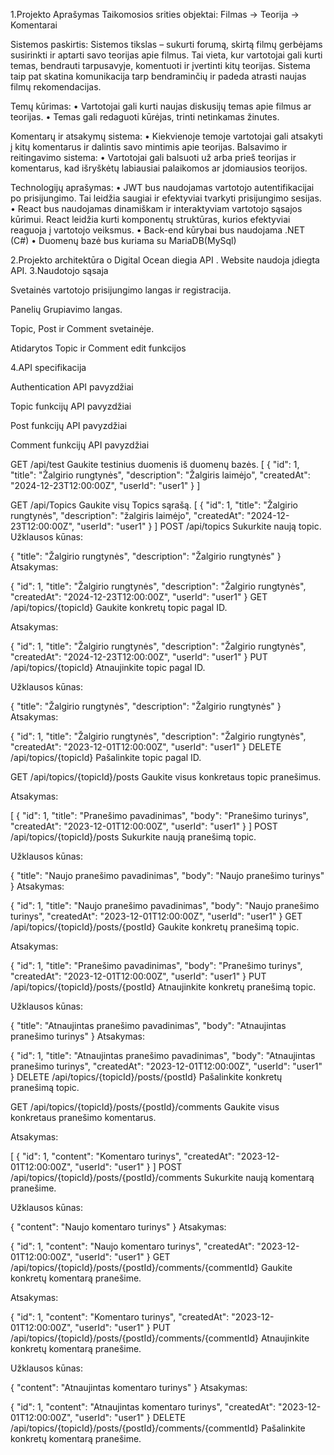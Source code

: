 1.Projekto Aprašymas
Taikomosios srities objektai:
Filmas -> Teorija -> Komentarai

Sistemos paskirtis:
Sistemos tikslas – sukurti forumą, skirtą filmų gerbėjams susirinkti ir aptarti savo teorijas apie filmus. Tai vieta, kur vartotojai gali kurti temas, bendrauti tarpusavyje, komentuoti ir įvertinti kitų teorijas. Sistema taip pat skatina komunikacija tarp bendraminčių ir padeda atrasti naujas filmų rekomendacijas.

Temų kūrimas:
• Vartotojai gali kurti naujas diskusijų temas apie filmus ar teorijas.
• Temas gali redaguoti kūrėjas, trinti netinkamas žinutes.

Komentarų ir atsakymų sistema:
• Kiekvienoje temoje vartotojai gali atsakyti į kitų komentarus ir dalintis savo mintimis apie teorijas. Balsavimo ir reitingavimo sistema:
• Vartotojai gali balsuoti už arba prieš teorijas ir komentarus, kad išryškėtų labiausiai palaikomos ar įdomiausios teorijos.

Technologijų aprašymas:
• JWT bus naudojamas vartotojo autentifikacijai po prisijungimo. Tai leidžia saugiai ir efektyviai tvarkyti prisijungimo sesijas.
• React bus naudojamas dinamiškam ir interaktyviam vartotojo sąsajos kūrimui. React leidžia kurti komponentų struktūras, kurios efektyviai reaguoja į vartotojo veiksmus.
• Back-end kūrybai bus naudojama .NET (C#)
• Duomenų bazė bus kuriama su MariaDB(MySql)

2.Projekto architektūra
o
Digital Ocean diegia API . Website naudoja įdiegta API.
3.Naudotojo sąsaja

Svetainės vartotojo prisijungimo langas ir registracija.

Panelių Grupiavimo langas.

Topic, Post ir Comment svetainėje.

Atidarytos Topic ir Comment edit funkcijos

4.API specifikacija

Authentication API pavyzdžiai

Topic funkcijų API pavyzdžiai

Post funkcijų API pavyzdžiai

Comment funkcijų API pavyzdžiai

GET /api/test Gaukite testinius duomenis iš duomenų bazės. [ { "id": 1, "title": "Žalgirio rungtynės", "description": "Žalgiris laimėjo", "createdAt": "2024-12-23T12:00:00Z", "userId": "user1" } ]

GET /api/Topics Gaukite visų Topics sąrašą. [ { "id": 1, "title": "Žalgirio rungtynės", "description": "žalgiris laimėjo", "createdAt": "2024-12-23T12:00:00Z", "userId": "user1" } ] POST /api/topics Sukurkite naują topic. Užklausos kūnas:

{ "title": "Žalgirio rungtynės", "description": "Žalgirio rungtynės" } Atsakymas:

{ "id": 1, "title": "Žalgirio rungtynės", "description": "Žalgirio rungtynės", "createdAt": "2024-12-23T12:00:00Z", "userId": "user1" } GET /api/topics/{topicId} Gaukite konkretų topic pagal ID.

Atsakymas:

{ "id": 1, "title": "Žalgirio rungtynės", "description": "Žalgirio rungtynės", "createdAt": "2024-12-23T12:00:00Z", "userId": "user1" } PUT /api/topics/{topicId} Atnaujinkite topic pagal ID.

Užklausos kūnas:

{ "title": "Žalgirio rungtynės", "description": "Žalgirio rungtynės" } Atsakymas:

{ "id": 1, "title": "Žalgirio rungtynės", "description": "Žalgirio rungtynės", "createdAt": "2023-12-01T12:00:00Z", "userId": "user1" } DELETE /api/topics/{topicId} Pašalinkite topic pagal ID.

GET /api/topics/{topicId}/posts Gaukite visus konkretaus topic pranešimus.

Atsakymas:

[ { "id": 1, "title": "Pranešimo pavadinimas", "body": "Pranešimo turinys", "createdAt": "2023-12-01T12:00:00Z", "userId": "user1" } ] POST /api/topics/{topicId}/posts Sukurkite naują pranešimą topic.

Užklausos kūnas:

{ "title": "Naujo pranešimo pavadinimas", "body": "Naujo pranešimo turinys" } Atsakymas:

{ "id": 1, "title": "Naujo pranešimo pavadinimas", "body": "Naujo pranešimo turinys", "createdAt": "2023-12-01T12:00:00Z", "userId": "user1" } GET /api/topics/{topicId}/posts/{postId} Gaukite konkretų pranešimą topic.

Atsakymas:

{ "id": 1, "title": "Pranešimo pavadinimas", "body": "Pranešimo turinys", "createdAt": "2023-12-01T12:00:00Z", "userId": "user1" } PUT /api/topics/{topicId}/posts/{postId} Atnaujinkite konkretų pranešimą topic.

Užklausos kūnas:

{ "title": "Atnaujintas pranešimo pavadinimas", "body": "Atnaujintas pranešimo turinys" } Atsakymas:

{ "id": 1, "title": "Atnaujintas pranešimo pavadinimas", "body": "Atnaujintas pranešimo turinys", "createdAt": "2023-12-01T12:00:00Z", "userId": "user1" } DELETE /api/topics/{topicId}/posts/{postId} Pašalinkite konkretų pranešimą topic.

GET /api/topics/{topicId}/posts/{postId}/comments Gaukite visus konkretaus pranešimo komentarus.

Atsakymas:

[ { "id": 1, "content": "Komentaro turinys", "createdAt": "2023-12-01T12:00:00Z", "userId": "user1" } ] POST /api/topics/{topicId}/posts/{postId}/comments Sukurkite naują komentarą pranešime.

Užklausos kūnas:

{ "content": "Naujo komentaro turinys" } Atsakymas:

{ "id": 1, "content": "Naujo komentaro turinys", "createdAt": "2023-12-01T12:00:00Z", "userId": "user1" } GET /api/topics/{topicId}/posts/{postId}/comments/{commentId} Gaukite konkretų komentarą pranešime.

Atsakymas:

{ "id": 1, "content": "Komentaro turinys", "createdAt": "2023-12-01T12:00:00Z", "userId": "user1" } PUT /api/topics/{topicId}/posts/{postId}/comments/{commentId} Atnaujinkite konkretų komentarą pranešime.

Užklausos kūnas:

{ "content": "Atnaujintas komentaro turinys" } Atsakymas:

{ "id": 1, "content": "Atnaujintas komentaro turinys", "createdAt": "2023-12-01T12:00:00Z", "userId": "user1" } DELETE /api/topics/{topicId}/posts/{postId}/comments/{commentId} Pašalinkite konkretų komentarą pranešime.

